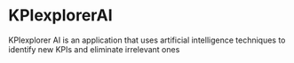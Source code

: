 # KPIexplorerAI
KPIexplorer AI is an application that uses artificial intelligence techniques to identify new KPIs and eliminate irrelevant ones
